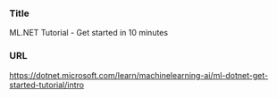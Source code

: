 ### Title
ML.NET Tutorial - Get started in 10 minutes

### URL
https://dotnet.microsoft.com/learn/machinelearning-ai/ml-dotnet-get-started-tutorial/intro
